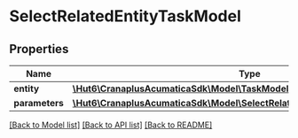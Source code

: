 # SelectRelatedEntityTaskModel

## Properties
Name | Type | Description | Notes
------------ | ------------- | ------------- | -------------
**entity** | [**\Hut6\CranaplusAcumaticaSdk\Model\TaskModel**](TaskModel.md) |  | 
**parameters** | [**\Hut6\CranaplusAcumaticaSdk\Model\SelectRelatedEntityEmailParametersModel**](SelectRelatedEntityEmailParametersModel.md) |  | 

[[Back to Model list]](../README.md#documentation-for-models) [[Back to API list]](../README.md#documentation-for-api-endpoints) [[Back to README]](../README.md)


